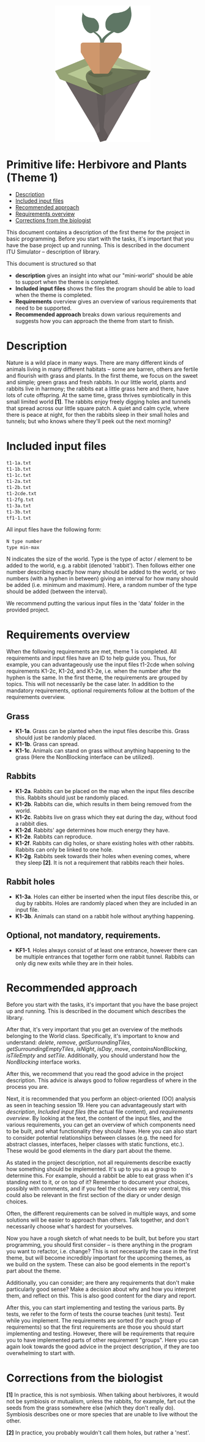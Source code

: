 <p align="center">
    <img width="250px" src="../../../images/theme-1.png"/>
</p>

# Primitive life: Herbivore and Plants (Theme 1)
- [Description](#description)
- [Included input files](#included-input-files)
- [Recommended approach](#recommended-approach)
- [Requirements overview](#requirements-overview)
- [Corrections from the biologist](#corrections-from-the-biologist)

This document contains a description of the first theme for the project in basic programming. Before you start with the tasks, it's important that you have the base project up and running. This is described in the document ITU Simulator – description of library.

This document is structured so that
- **description** gives an insight into what our "mini-world" should be able to support when the theme is completed.
- **Included input files** shows the files the program should be able to load when the theme is completed.
- **Requirements** overview gives an overview of various requirements that need to be supported.
- **Recommended approach** breaks down various requirements and suggests how you can approach the theme from start to finish.

# Description

Nature is a wild place in many ways. There are many different kinds of animals living in many different habitats – some are barren, others are fertile and flourish with grass and plants. In the first theme, we focus on the sweet and simple; green grass and fresh rabbits. In our little world, plants and rabbits live in harmony; the rabbits eat a little grass here and there, have lots of cute offspring. At the same time, grass thrives symbiotically in this small limited world **[1]**. The rabbits enjoy freely digging holes and tunnels that spread across our little square patch. A quiet and calm cycle, where there is peace at night, for then the rabbits sleep in their small holes and tunnels; but who knows where they'll peek out the next morning?

# Included input files

```
t1-1a.txt
t1-1b.txt
t1-1c.txt
t1-2a.txt
t1-2b.txt
t1-2cde.txt
t1-2fg.txt
t1-3a.txt
t1-3b.txt
tf1-1.txt
```

All input files have the following form:

```
N type number 
type min-max
```

N indicates the size of the world. Type is the type of actor / element to be added to the world, e.g. a rabbit (denoted 'rabbit'). Then follows either one number describing exactly how many should be added to the world, or two numbers (with a hyphen in between) giving an interval for how many should be added (i.e. minimum and maximum). Here, a random number of the type should be added (between the interval).

We recommend putting the various input files in the 'data' folder in the provided project.

# Requirements overview

When the following requirements are met, theme 1 is completed. All requirements and input files have an ID to help guide you. Thus, for example, you can advantageously use the input files t1-2cde when solving requirements K1-2c, K1-2d, and K1-2e, i.e. when the number after the hyphen is the same. In the first theme, the requirements are grouped by topics. This will not necessarily be the case later. In addition to the mandatory requirements, optional requirements follow at the bottom of the requirements overview.

## Grass
- **K1-1a**. Grass can be planted when the input files describe this. Grass should just be randomly placed.
- **K1-1b**. Grass can spread.
- **K1-1c**. Animals can stand on grass without anything happening to the grass (Here the NonBlocking interface can be utilized).

## Rabbits
- **K1-2a**. Rabbits can be placed on the map when the input files describe this. Rabbits should just be randomly placed.
- **K1-2b**. Rabbits can die, which results in them being removed from the world.
- **K1-2c**. Rabbits live on grass which they eat during the day, without food a rabbit dies.
- **K1-2d**. Rabbits' age determines how much energy they have.
- **K1-2e**. Rabbits can reproduce.
- **K1-2f**. Rabbits can dig holes, or share existing holes with other rabbits. Rabbits can only be linked to one hole.
- **K1-2g**. Rabbits seek towards their holes when evening comes, where they sleep **[2]**. It is not a requirement that rabbits reach their holes.

## Rabbit holes
- **K1-3a**. Holes can either be inserted when the input files describe this, or dug by rabbits. Holes are randomly placed when they are included in an input file.
- **K1-3b**. Animals can stand on a rabbit hole without anything happening.

## Optional, not mandatory, requirements.
- **KF1-1**. Holes always consist of at least one entrance, however there can be multiple entrances that together form one rabbit tunnel. Rabbits can only dig new exits while they are in their holes.

# Recommended approach

Before you start with the tasks, it's important that you have the base project up and running. This is described in the document which describes the library.

After that, it's very important that you get an overview of the methods belonging to the World class. Specifically, it's important to know and understand: *delete*, *remove*, *getSurroundingTiles*, *getSurroundingEmptyTiles*, *isNight*, *isDay*, *move*, *containsNonBlocking*, *isTileEmpty* and *setTile*. Additionally, you should understand how the *NonBlocking* interface works.

After this, we recommend that you read the good advice in the project description. This advice is always good to follow regardless of where in the process you are.

Next, it is recommended that you perform an object-oriented (OO) analysis as seen in teaching session 19. Here you can advantageously start with *description*, *Included input files* (the actual file content), and *requirements overview*. By looking at the text, the content of the input files, and the various requirements, you can get an overview of which components need to be built, and what functionality they should have. Here you can also start to consider potential relationships between classes (e.g. the need for abstract classes, interfaces, helper classes with static functions, etc.). These would be good elements in the diary part about the theme.

As stated in the project description, not all requirements describe exactly how something should be implemented. It's up to you as a group to determine this. For example, should a rabbit be able to eat grass when it's standing next to it, or on top of it? Remember to document your choices, possibly with comments, and if you feel the choices are very central, this could also be relevant in the first section of the diary or under design choices.

Often, the different requirements can be solved in multiple ways, and some solutions will be easier to approach than others. Talk together, and don't necessarily choose what's hardest for yourselves.

Now you have a rough sketch of what needs to be built, but before you start programming, you should first consider – is there anything in the program you want to refactor, i.e. change? This is not necessarily the case in the first theme, but will become incredibly important for the upcoming themes, as we build on the system. These can also be good elements in the report's part about the theme.

Additionally, you can consider; are there any requirements that don't make particularly good sense? Make a decision about why and how you interpret them, and reflect on this. This is also good content for the diary and report.

After this, you can start implementing and testing the various parts. By tests, we refer to the form of tests the course teaches (unit tests). Test while you implement. The requirements are sorted (for each group of requirements) so that the first requirements are those you should start implementing and testing. However, there will be requirements that require you to have implemented parts of other requirement "groups". Here you can again look towards the good advice in the project description, if they are too overwhelming to start with.

# Corrections from the biologist
**[1]** In practice, this is not symbiosis. When talking about herbivores, it would not be symbiosis or mutualism, unless the rabbits, for example, fart out the seeds from the grass somewhere else (which they don't really do). Symbiosis describes one or more species that are unable to live without the other.

**[2]** In practice, you probably wouldn't call them holes, but rather a 'nest'.
